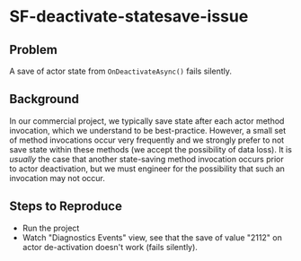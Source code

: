# SF-deactivate-statesave-issue

## Problem
A save of actor state from `OnDeactivateAsync()` fails silently.

## Background
In our commercial project, we typically save state after each actor method invocation, which we understand to be best-practice.  However, a small set of method invocations occur very frequently and we strongly prefer to not save state within these methods (we accept the possibility of data loss).  It is _usually_ the case that another state-saving method invocation occurs prior to actor deactivation, but we must engineer for the possibility that such an invocation may not occur.

## Steps to Reproduce
* Run the project
* Watch "Diagnostics Events" view, see that the save of value "2112" on actor de-activation doesn't work (fails silently).
